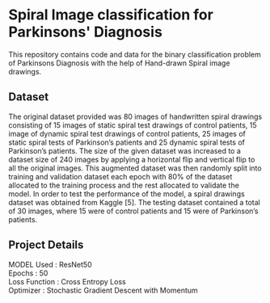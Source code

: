 # Spiral Image classification for Parkinsons' Diagnosis

This repository contains code and data for the binary classification problem of Parkinsons Diagnosis with the help of Hand-drawn Spiral image drawings.

## Dataset

The original dataset provided was 80 images of handwritten spiral drawings consisting of 15 images of static spiral test drawings of control patients, 15 image of dynamic spiral test drawings of control patients, 25 images of static spiral tests of Parkinson’s patients and 25 dynamic spiral tests of Parkinson’s patients. The size of the given dataset was increased to a dataset size of 240 images by applying a horizontal flip and vertical flip to all the original images. This augmented dataset was then randomly split into training and validation dataset each epoch with 80% of the dataset allocated to the training process and the rest allocated to validate the model. In order to test the performance of the model, a spiral drawings dataset was obtained from Kaggle [5]. The testing dataset contained a total of 30 images, where 15 were of control patients and 15 were of Parkinson’s patients.

## Project Details

MODEL Used : ResNet50 <br />
Epochs : 50    <br />
Loss Function : Cross Entropy Loss <br />
Optimizer : Stochastic Gradient Descent with Momentum<br />
